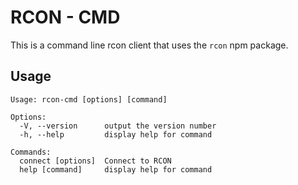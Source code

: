 # RCON - CMD
This is a command line rcon client that uses the `rcon` npm package.

## Usage
```
Usage: rcon-cmd [options] [command]

Options:
  -V, --version      output the version number
  -h, --help         display help for command

Commands:
  connect [options]  Connect to RCON
  help [command]     display help for command
```